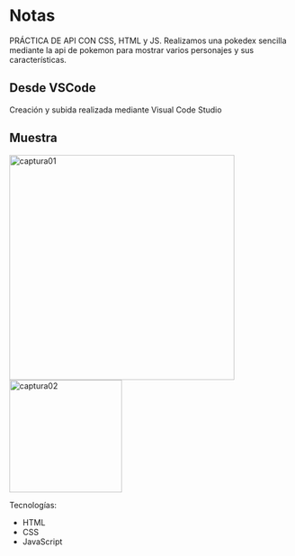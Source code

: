 # Notas
PRÁCTICA DE API CON CSS, HTML y JS.
Realizamos una pokedex sencilla mediante la api de pokemon para mostrar varios personajes y
sus características.

## Desde VSCode
Creación y subida realizada mediante Visual Code Studio

## Muestra

<a href="https://ibb.co/yPxb9PK"><img src="https://i.ibb.co/JtSM1t8/captura01.png" alt="captura01" border="0" width="400"></a>
<a href="https://imgbb.com/"><img src="https://i.ibb.co/4ZJFdC2/captura02.png" alt="captura02" border="0" width="200"></a>

Tecnologías:
- HTML
- CSS
- JavaScript
